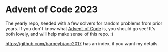 # Advent of Code 2023

The yearly repo, seeded with a few solvers for random problems from prior years.
If you don't know what [Advent of Code](https://adventofcode.com) is, you should
go see! It's both lovely, and will help make sense of this repo. :)

https://github.com/barneyb/aoc2017 has an index, if you want my details.

